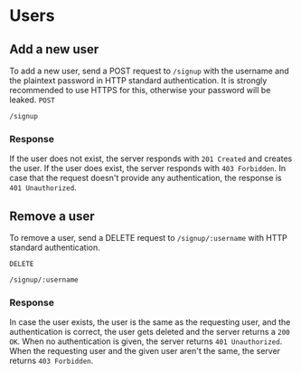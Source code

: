 # Users
## Add a new user
To add a new user, send a POST request to `/signup` with the username and the plaintext password in HTTP standard authentication. It is strongly recommended to use HTTPS for this, otherwise your password will be leaked.
`POST`
```
/signup
```
### Response
If the user does not exist, the server responds with `201 Created` and creates the user. If the user does exist, the server responds with `403 Forbidden`. In case that the request doesn't provide any authentication, the response is `401 Unauthorized`.

## Remove a user
To remove a user, send a DELETE request to `/signup/:username` with HTTP standard authentication.

`DELETE`
```
/signup/:username
```

### Response
In case the user exists, the user is the same as the requesting user, and the authentication is correct, the user gets deleted and the server returns a `200 OK`.
When no authentication is given, the server returns `401 Unauthorized`. When the requesting user and the given user aren't the same, the server returns `403 Forbidden`.
